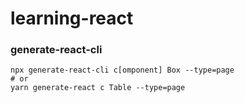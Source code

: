 # learning-react

### generate-react-cli

```shell
npx generate-react-cli c[omponent] Box --type=page
# or
yarn generate-react c Table --type=page
```

